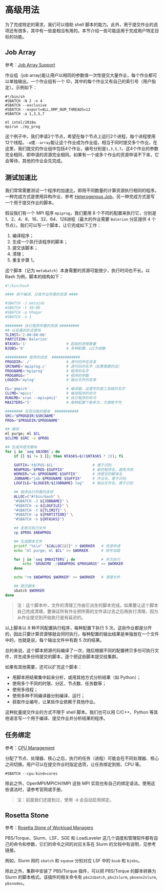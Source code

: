 # 高级用法

为了完成特定的需求，我们可以借助 shell 脚本的能力。此外，用于提交作业的选项还有很多，其中有一些是相当有用的。本节介绍一些可能适用于完成用户特定目标的功能。

## Job Array

参考：[Job Array Support](https://slurm.schedmd.com/job_array.html)

作业组（job array)能让用户以相同的参数值一次性提交大量作业，每个作业都可以单独输出。一个作业组有一个 ID，其中的每个作业又有自己的索引号（用户指定）。示例如下：

```
#!/bin/sh
#SBATCH -N 2 -n 4
#SBATCH --exclusive
#SBATCH --export=ALL,OMP_NUM_THREADS=12
#SBATCH -a 1,3,5,7

ml intel/2018a
mpirun ./my_prog
```
这个例子中，我们申请2个节点，希望在每个节点上运行2个进程，每个进程使用12个线程。`-a`或`--array`能让这个作业成为作业组，相当于同时提交多个作业。在这里，我们提交的作业组中包括4个作业，编号分别是`1,3,5,7`。这4个作业的参数完全相同，即申请的资源完全相同。如果有一个或多个作业的资源申请不下来，它会等待，其他的作业会先完成。

## 测试加速比

我们常常需要测试一个程序的加速比，即用不同数量的计算资源执行相同的程序。一种完成方式是使用异构作业，参考 [Heterogenous Job](https://slurm.schedmd.com/heterogeneous_jobs.html)。另一种完成方式是写一个用于提交作业的脚本。

假设我们有一个 MPI 程序 `mpiprog`，我们要用 8 个不同的配置来执行它，分别是 1、2、4、8、16、32、64、128进程（最大的作业需要 `Balerion` 分区提供 4 个节点）。我们可以写一个脚本，让它完成如下工作：

1. 编译程序；
1. 生成一个执行该程序的脚本；
1. 提交该脚本；
1. 清理；
1. 重复步骤 1。

这个脚本（记为 `metabatch`）本身需要的资源可能很少，执行时间也不长。以 Bash 为例，脚本的结构如下：

```bash
#!/bin/bash

#### 用于编译、分发作业所需的资源 ####

#SBATCH -J metajob
#SBATCH -t 30:00
#SBATCH -p Vhagar
#SBATCH -n 1

######## 执行程序所需的资源 #########
## 以变量的形式提供
TLIMIT='2-00:00:00'
PARTITION='Balerion'
NTASKS='1'                  # 起始的进程数量
NJOBS='8'                   # 多种配置，以2为倍数

########## 程序的信息  #############
PROGDIR='./'                # 源代码所在目录
SRCNAME='mpiprog.c'         # 源代码的名字（如果需要的话）
PROGNAME='mpiprog'          # 程序的名字
PROGARGS=''                 # 程序的参数
LOGDIR='mylog'              # 输出文件的目录

CL='gmpich'                 # 编译器，这里写的是工具链的名字
CLCMD='mpicc'               # 编译程序的命令
RUNCMD='srun --mpi=pmi2'    # 执行程序的命令
MAXITERS='5'                # 每种配置下跑多次，方便取平均

######## 实现功能的脚本  ###########
SRC="$PROGDIR/$SRCNAME"
PROG="$PROGDIR/$PROGNAME"

## 编译
ml purge; ml $CL
$CLCMD $SRC -o $PROG

## 生成并提交脚本
for i in `seq $NJOBS`; do
    if [[ $i != 1 ]]; then NTASKS=$(($NTASKS * 2)); fi

    SUFFIX='t$CPUS-$CL'                 # 便于识别
    NEWPROG="$PROG-$SUFFIX"             # 新的程序名，避免冲突
    WORKER="wk-$PROGNAME-$SUFFIX"       # 待提交的脚本名
    JOBNAME="job-$PROGNAME-$SUFFIX"     # 作业名，便于识别
    LOGFILE="$LOGDIR/${JOBNAME}.log"    # 输出文件名，便于识别

    ## 程序执行所需的选项
    ALLOC=("#!bin/bash" \
    "#SBATCH -J ${JOBNAME}" \
    "#SBATCH -o ${LOGFILE}" \
    "#SBATCH -t ${TLIMIT}" \
    "#SBATCH -p ${PARTITION}" \
    "#SBATCH -n ${NTASKS}")

    ## 复制可执行文件
    cp $PROG $NEWPROG

    ## 生成脚本文件
    printf "%s\n" "${ALLOC[@]}" > $WORKER   # 资源申请
    echo "ml purge; ml $CL" >> $WORKER      # 软件加载

    for j in `seq $MAXITERS`; do            # 多次执行
        echo "$RUNCMD ./$NEWPROG $PROGARGS" >> $WORKER
    done

    echo "rm $NEWPROG $WORKER" >> $WORKER   # 清理文件

    ## 提交脚本
    sbatch $WORKER
done
```
> 注：这个脚本中，文件的清理工作由它派生的脚本完成。如果要让这个脚本自己完成清理，要保证所有作业把所需的文件读过去之后再执行清理，因为从作业提交到开始执行是有延迟的。

以上脚本以 8 种不同配置执行程序，每种配置下执行 5 次。这些作业都是分开的，因此只要计算资源够就会同时执行。每种配置的输出结果是单独放在一个文件中的，也就是说，每个输出文件中有跑 5 次的结果。

总的来说，这个脚本把源代码编译了一次，随后根据不同的配置拷贝多份可执行文件，并生成多份待提交的脚本，逐个把这些脚本提交给集群。

如果有其他需要，还可以扩充这个脚本：

- 用脚本把结果集中起来分析，或用其他方式分析结果（如 Python）；
- 使用多个不同的时限、分区、节点数、任务数等；
- 使用多线程；
- 使用多种不同编译器分别编译、运行；
- 获取作业编号，让某些作业依赖于其他作业。

这种批量提交作业的方式不限于 shell 脚本。我们也可以用 C/C++、Python 等其他语言写一个用于编译、提交作业并分析结果的程序。

## 任务绑定

参考：[CPU Management](https://slurm.schedmd.com/cpu_management.html)

分配了节点、处理器、核心之后，执行的任务（进程）可能会在不同处理器、核心之间切换。用户可以在提交作业时指定选项，让任务绑定到核、CPU 等。

```
#SBATCH --cpu-bind=cores
```

除此之外，OpenMPI/MPICH/IMPI 这些 MPI 实现也有自己的绑定语法。使用这些语法时，请参考官网或手册。

> 注：前面我们还提到过，使用 `-B` 会自动启用绑定。

## Rosetta Stone

参考：[Rosetta Stone of Workload Managers](https://slurm.schedmd.com/rosetta.html)

PBS/Torque、Slurm、LSF、SGE 和 LoadLeveler 这几个调度和管理软件都有自己的命令和参数，它们的命令之间的对应关系在 Slurm 的文档中有说明，见参考链接。

例如，Slurm 用的 `sbatch` 和 `squeue` 分别对应 LSF 中的 `bsub` 和 `bjobs`。

除此之外，集群中安装了 PBS/Torque 插件，可以把 PBS/Torque 的脚本转换为 Slurm 的脚本格式。该插件的相关命令有 `pbs2sbatch`, `pbs2slurm`, `pbsenv2slurm`, `pbsnodes`。
